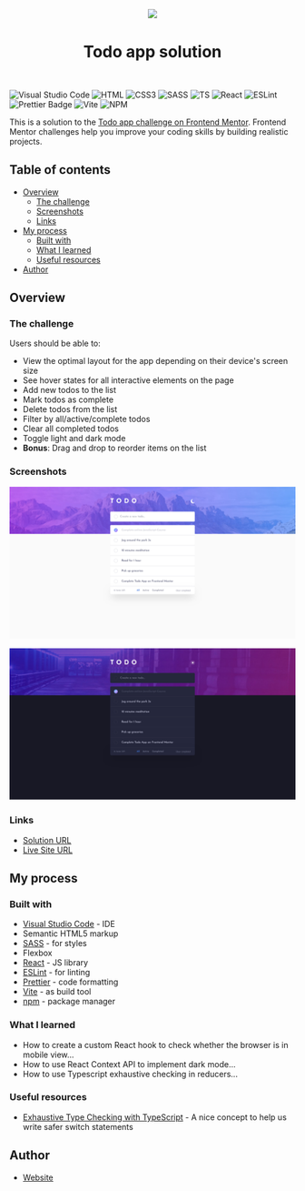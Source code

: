 <p align="center">
    <a href="https://www.frontendmentor.io"><img src="https://www.frontendmentor.io/static/images/logo-desktop.svg"></a>
    </p>
<h1 style="text-align: center">Todo app solution</h1>

<br>

![Visual Studio Code](https://img.shields.io/badge/Visual%20Studio%20Code-0078d7.svg?style=for-the-badge&logo=visual-studio-code&logoColor=white) ![HTML](https://img.shields.io/badge/HTML5-E34F26?style=for-the-badge&logo=html5&logoColor=white) ![CSS3](https://img.shields.io/badge/css3-%231572B6.svg?style=for-the-badge&logo=css3&logoColor=white) ![SASS](https://img.shields.io/badge/SASS-hotpink.svg?style=for-the-badge&logo=SASS&logoColor=white) ![TS](https://img.shields.io/badge/TypeScript-007ACC?style=for-the-badge&logo=typescript&logoColor=white) ![React](https://img.shields.io/badge/react-%2320232a.svg?style=for-the-badge&logo=react&logoColor=%2361DAFB) ![ESLint](https://img.shields.io/badge/ESLint-4B3263?style=for-the-badge&logo=eslint&logoColor=white) ![Prettier Badge](https://img.shields.io/badge/Prettier-F7B93E?logo=prettier&logoColor=fff&style=for-the-badge) ![Vite](https://img.shields.io/badge/Vite-B73BFE?style=for-the-badge&logo=vite&logoColor=FFD62E) ![NPM](https://img.shields.io/badge/NPM-%23CB3837.svg?style=for-the-badge&logo=npm&logoColor=white)

This is a solution to the [Todo app challenge on Frontend Mentor](https://www.frontendmentor.io/challenges/todo-app-Su1_KokOW). Frontend Mentor challenges help you improve your coding skills by building realistic projects.

## Table of contents

-   [Overview](#overview)
    -   [The challenge](#the-challenge)
    -   [Screenshots](#screenshots)
    -   [Links](#links)
-   [My process](#my-process)
    -   [Built with](#built-with)
    -   [What I learned](#what-i-learned)
    -   [Useful resources](#useful-resources)
-   [Author](#author)

## Overview

### The challenge

Users should be able to:

-   View the optimal layout for the app depending on their device's screen size
-   See hover states for all interactive elements on the page
-   Add new todos to the list
-   Mark todos as complete
-   Delete todos from the list
-   Filter by all/active/complete todos
-   Clear all completed todos
-   Toggle light and dark mode
-   **Bonus**: Drag and drop to reorder items on the list

### Screenshots

![Screenshots](./screenshot.png)

![Screenshots](./screenshot-dark.png)

### Links

-   [Solution URL](https://github.com/adamhm/frontend-mentor-challenges/tree/main/todo-app-main/todo-app-react-ts-scss)
-   [Live Site URL](https://adamhm.github.io/fm/todo-app/)

## My process

### Built with

-   [Visual Studio Code](https://code.visualstudio.com/) - IDE
-   Semantic HTML5 markup
-   [SASS](https://sass-lang.com/) - for styles
-   Flexbox
-   [React](https://reactjs.org/) - JS library
-   [ESLint](https://eslint.org/) - for linting
-   [Prettier](https://prettier.io/) - code formatting
-   [Vite](https://vitejs.dev) - as build tool
-   [npm](https://www.npmjs.com/) - package manager

### What I learned

-   How to create a custom React hook to check whether the browser is in mobile view...
-   How to use React Context API to implement dark mode...
-   How to use Typescript exhaustive checking in reducers...

### Useful resources

-   [Exhaustive Type Checking with TypeScript](https://dev.to/babak/exhaustive-type-checking-with-typescript-4l3f) - A nice concept to help us write safer switch statements

## Author

-   [Website](https://adamhm.github.io)
